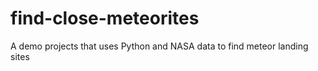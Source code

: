 # find-close-meteorites
A demo projects that uses Python and NASA data to find meteor landing sites
